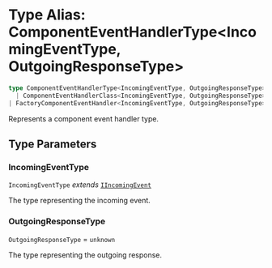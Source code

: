 # Type Alias: ComponentEventHandlerType\<IncomingEventType, OutgoingResponseType\>

```ts
type ComponentEventHandlerType<IncomingEventType, OutgoingResponseType> = 
  | ComponentEventHandlerClass<IncomingEventType, OutgoingResponseType>
| FactoryComponentEventHandler<IncomingEventType, OutgoingResponseType>;
```

Represents a component event handler type.

## Type Parameters

### IncomingEventType

`IncomingEventType` *extends* [`IIncomingEvent`](../interfaces/IIncomingEvent.md)

The type representing the incoming event.

### OutgoingResponseType

`OutgoingResponseType` = `unknown`

The type representing the outgoing response.
